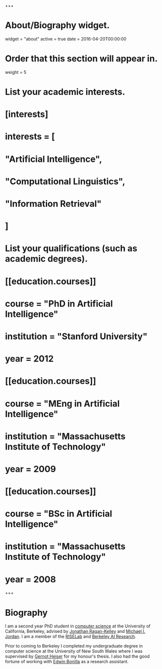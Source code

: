 +++
# About/Biography widget.
widget = "about"
active = true
date = 2016-04-20T00:00:00

# Order that this section will appear in.
weight = 5

# List your academic interests.
# [interests]
#   interests = [
#     "Artificial Intelligence",
#     "Computational Linguistics",
#     "Information Retrieval"
#   ]

# List your qualifications (such as academic degrees).
# [[education.courses]]
#   course = "PhD in Artificial Intelligence"
#   institution = "Stanford University"
#   year = 2012

# [[education.courses]]
#   course = "MEng in Artificial Intelligence"
#   institution = "Massachusetts Institute of Technology"
#   year = 2009

# [[education.courses]]
#   course = "BSc in Artificial Intelligence"
#   institution = "Massachusetts Institute of Technology"
#   year = 2008
 
+++

# Biography

I am a second year PhD student in [computer science](https://eecs.berkeley.edu/) at the University of California, Berkeley, advised by [Jonathan Ragan-Kelley](https://people.eecs.berkeley.edu/~jrk/) and [Michael I. Jordan](https://people.eecs.berkeley.edu/~jordan/). I am a member of the [RISELab](https://rise.cs.berkeley.edu/) and [Berkeley AI Research](https://bair.berkeley.edu/).

Prior to coming to Berkeley I completed my undergraduate degree in computer science at the University of New South Wales where I was supervised by [Gernot Heiser](http://gernot-heiser.org/) for my honour's thesis. I also had the good fortune of working with [Edwin Bonilla](http://ebonilla.github.io/) as a research assistant.
